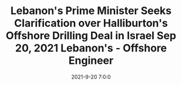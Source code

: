 ---
"title": "Lebanon's Prime Minister Seeks Clarification over Halliburton's Offshore Drilling Deal in Israel Sep 20, 2021 Lebanon's - Offshore Engineer"
"date": "2021-9-20 7:0:0"
"feed_name": "GOOGLENEWSDRILLING"
"feed_website": "https://news.google.com/search?q=drilling%2Bincident&hl=en-US&gl=US&ceid=US:en"
"feed_rss": "https://news.google.com/rss/search?q=drilling%2Bincident&hl=en-US&gl=US&ceid=US:en"
"link": "https://www.oedigital.com/news/490746-lebanon-s-prime-minister-seeks-clarification-over-halliburton-s-offshore-drilling-deal-in-israel"
"source": "{'href': 'https://www.oedigital.com', 'title': 'Offshore Engineer'}"
"file": "_posts/2021-1-1-feb6a0c34141eded0c2455a7ac3d83f33e1a20b5.md"
"accident": "0"
"drilling": "0"
"represented_by": "0"
"dead": "0"
"injured": "0"
"arrested": "0"
"place": "unknown place"
"where": "unknown site"
"causes": "unknown"
"place_uri": "unknown place"
---